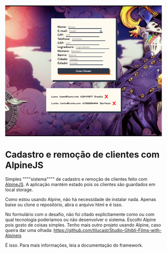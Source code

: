 <p align="center"><img src="./helpperreadme.png"></img></p>

# Cadastro e remoção de clientes com AlpineJS

Simples """"sistema"""" de cadastro e remoção de clientes feito com <a href="https://github.com/alpinejs/alpine">AlpineJS</a>. A aplicação mantém estado pois os clientes são guardados em local storage.

Como estou usando Alpine, não há necessidade de instalar nada. Apenas baixe ou clone o repositório, abra o arquivo html e é isso.

No formulário com o desafio, não foi citado explicitamente como ou com qual tecnologia poderíamos ou não desenvolver o sistema. Escolhi Alpine pois gosto de coisas simples. Tenho mais outro projeto usando Alpine, caso queira dar uma olhada:
https://github.com/tilucast/Studio-Ghibli-Films-with-Alpinejs

É isso. Para mais informações, leia a documentação do framework.